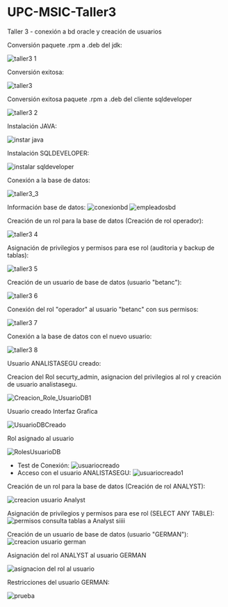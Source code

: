 # UPC-MSIC-Taller3
Taller 3 - conexión a bd oracle y creación de usuarios


Conversión paquete .rpm a .deb del jdk:

![taller3 1](https://user-images.githubusercontent.com/48939055/57181370-5db79300-6e58-11e9-999d-3de1ef12ff1b.jpg)

Conversión exitosa:

![taller3](https://user-images.githubusercontent.com/48939055/57181369-5db79300-6e58-11e9-85dd-77ce8f123ba3.jpg)

Conversión exitosa paquete .rpm a .deb del cliente sqldeveloper 

![taller3 2](https://user-images.githubusercontent.com/48939055/57181418-0bc33d00-6e59-11e9-9148-28e3a8d09e62.jpg)

Instalación JAVA:

![instar java](https://user-images.githubusercontent.com/50051421/57182269-d4f22480-6e62-11e9-95bd-921f65c5d2bd.PNG)


Instalación SQLDEVELOPER:

![instalar sqldeveloper](https://user-images.githubusercontent.com/50051421/57182268-d4f22480-6e62-11e9-8af1-3d84bc75c758.PNG)


Conexión a la base de datos:

![taller3_3](https://user-images.githubusercontent.com/48939055/57181340-f4378480-6e57-11e9-984f-0ceb43b745e6.jpg)

Información base de datos:
![conexionbd](https://user-images.githubusercontent.com/50051518/57181624-d8ce7880-6e5b-11e9-9920-5a5b44e3ee27.PNG)
![empleadosbd](https://user-images.githubusercontent.com/50051518/57181626-e2f07700-6e5b-11e9-8b93-c3409e0ca8ca.PNG)


Creación de un rol para la base de datos (Creación de rol operador):

![taller3 4](https://user-images.githubusercontent.com/48939055/57181675-70cc6200-6e5c-11e9-8678-ad5d44633881.jpg)

Asignación de privilegios y permisos para ese rol (auditoria y backup de tablas):

![taller3 5](https://user-images.githubusercontent.com/48939055/57181676-70cc6200-6e5c-11e9-95a5-666fc9c16ce3.jpg)

Creación de un usuario de base de datos (usuario "betanc"):

![taller3 6](https://user-images.githubusercontent.com/48939055/57181677-70cc6200-6e5c-11e9-9e28-fd3f8c006a7a.jpg)

Conexión del rol "operador" al usuario "betanc" con sus permisos:

![taller3 7](https://user-images.githubusercontent.com/48939055/57181678-70cc6200-6e5c-11e9-842f-c9181795426a.jpg)

Conexión a la base de datos con el nuevo usuario:


![taller3 8](https://user-images.githubusercontent.com/48939055/57181930-521b9a80-6e5f-11e9-8c9a-44bdcbbb5cf5.jpg)

Usuario ANALISTASEGU creado:

Creacion del Rol securty_admin, asignacion del privilegios al rol y creación de usuario analistasegu.

![Creacion_Role_UsuarioDB1](https://user-images.githubusercontent.com/50051493/57181975-c5251100-6e5f-11e9-837d-9181a15ba8f4.PNG)

Usuario creado Interfaz Grafica

![UsuarioDBCreado](https://user-images.githubusercontent.com/50051493/57181974-c48c7a80-6e5f-11e9-89a6-5f8e3a8f16bb.PNG)

Rol asignado al usuario

![RolesUsuarioDB](https://user-images.githubusercontent.com/50051493/57181977-c5251100-6e5f-11e9-90e6-687122e0bcae.PNG)




- Test de Conexión:
![usuariocreado](https://user-images.githubusercontent.com/50051518/57181874-cd308100-6e5e-11e9-997b-08e99b39ca29.PNG)
- Acceso con el usuario ANALISTASEGU:
![usuariocreado1](https://user-images.githubusercontent.com/50051518/57181881-d6215280-6e5e-11e9-9a3a-56a39a44c642.PNG)


Creación de un rol para la base de datos (Creación de rol ANALYST):

![creacion usuario Analyst](https://user-images.githubusercontent.com/50051421/57182064-bd19a100-6e60-11e9-900c-5cd1b69c14fe.PNG)

Asignación de privilegios y permisos para ese rol (SELECT ANY TABLE):
![permisos consulta tablas a Analyst siiii](https://user-images.githubusercontent.com/50051421/57182069-c60a7280-6e60-11e9-85b6-7ad77acf03b9.PNG)


Creación de un usuario de base de datos (usuario "GERMAN"):
![creacion usuario german](https://user-images.githubusercontent.com/50051421/57182074-cc98ea00-6e60-11e9-9844-c49655c1de9f.PNG)

Asignación del rol ANALYST al usuario GERMAN

![asignacion del rol al usuario](https://user-images.githubusercontent.com/50051421/57182084-e2a6aa80-6e60-11e9-879e-e31dc1a79db2.PNG)

Restricciones del usuario GERMAN:

![prueba](https://user-images.githubusercontent.com/50051421/57182150-96a83580-6e61-11e9-908c-43251efd3618.PNG)

